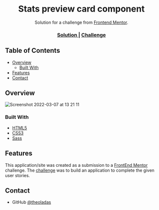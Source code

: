
<h1 align="center">Stats preview card component</h1>

<div align="center">
   Solution for a challenge from  <a href="https://www.frontendmentor.io/challenges/stats-preview-card-component-8JqbgoU62" target="_blank">Frontend Mentor</a>.
</div>

<div align="center">
  <h3>
    <a href="https://theoladas.github.io/Stats-preview-card-component/">
      Solution
    </a>
    <span> | </span>
    <a href="https://www.frontendmentor.io/challenges/stats-preview-card-component-8JqbgoU62">
      Challenge
    </a>
  </h3>
</div>

<!-- TABLE OF CONTENTS -->

## Table of Contents

- [Overview](#overview)
  - [Built With](#built-with)
- [Features](#features)
- [Contact](#contact)

<!-- OVERVIEW -->

## Overview

![Screenshot 2022-03-07 at 13 21 11](https://user-images.githubusercontent.com/67963370/157042822-e3b53afe-8f99-4070-a1b6-31b00ff09e0e.png)

### Built With

<!-- This section should list any major frameworks that you built your project using. Here are a few examples.-->

- [HTML5](https://developer.mozilla.org/en-US/docs/Learn/Getting_started_with_the_web/HTML_basics)
- [CSS3](https://developer.mozilla.org/en-US/docs/Web/CSS)
- [Sass](https://sass-lang.com/)

## Features

<!-- List the features of your application or follow the template. Don't share the figma file here :) -->

This application/site was created as a submission to a [FrontEnd Mentor](frontendmentor.io/challenges/stats-preview-card-component-8JqbgoU62) challenge. The [challenge](frontendmentor.io/challenges/stats-preview-card-component-8JqbgoU62) was to build an application to complete the given user stories.

## Contact

- GitHub [@theoladas](https://github.com/theoladas)
